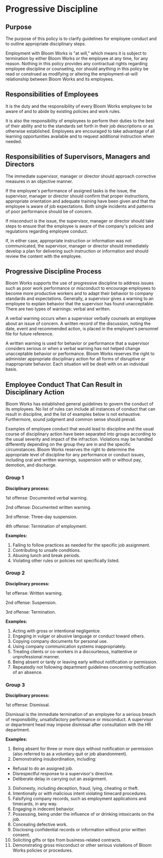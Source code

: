 # Progressive Discipline 

## Purpose

The purpose of this policy is to clarify guidelines for employee conduct and to outline appropriate disciplinary steps.

Employment with Bloom Works is "at will," which means it is subject to termination by either Bloom Works or the employee at any time, for any reason. Nothing in this policy provides any contractual rights regarding employee discipline or counseling, nor should anything in this policy be read or construed as modifying or altering the employment-at-will relationship between Bloom Works and its employees.

## Responsibilities of Employees

It is the duty and the responsibility of every Bloom Works employee to be aware of and to abide by existing policies and work rules.

It is also the responsibility of employees to perform their duties to the best of their ability and to the standards set forth in their job descriptions or as otherwise established. Employees are encouraged to take advantage of all learning opportunities available and to request additional instruction when needed.

## Responsibilities of Supervisors, Managers and Directors

The immediate supervisor, manager or director should approach corrective measures in an objective manner.

If the employee's performance of assigned tasks is the issue, the supervisor, manager or director should confirm that proper instructions, appropriate orientation and adequate training have been given and that the employee is aware of job expectations. Both single incidents and patterns of poor performance should be of concern.

If misconduct is the issue, the supervisor, manager or director should take steps to ensure that the employee is aware of the company's policies and regulations regarding employee conduct.

If, in either case, appropriate instruction or information was not communicated, the supervisor, manager or director should immediately develop a plan for delivering such instruction or information and should review the content with the employee.

## Progressive Discipline Process

Bloom Works supports the use of progressive discipline to address issues such as poor work performance or misconduct to encourage employees to become more productive workers and to adapt their behavior to company standards and expectations. Generally, a supervisor gives a warning to an employee to explain behavior that the supervisor has found unacceptable. There are two types of warnings: verbal and written.

A verbal warning occurs when a supervisor verbally counsels an employee about an issue of concern. A written record of the discussion, noting the date, event and recommended action, is placed in the employee's personnel file for future reference.

A written warning is used for behavior or performance that a supervisor considers serious or when a verbal warning has not helped change unacceptable behavior or performance. 
Bloom Works reserves the right to administer appropriate disciplinary action for all forms of disruptive or inappropriate behavior. Each situation will be dealt with on an individual basis.

## Employee Conduct That Can Result in Disciplinary Action

Bloom Works has established general guidelines to govern the conduct of its employees. No list of rules can include all instances of conduct that can result in discipline, and the list of examples below is not exhaustive. Furthermore, sound judgment and common sense should prevail.

Examples of employee conduct that would lead to discipline and the usual course of disciplinary action have been separated into groups according to the usual severity and impact of the infraction. Violations may be handled differently depending on the group they are in and the specific circumstances. Bloom Works reserves the right to determine the appropriate level of discipline for any performance or conduct issues, including oral and written warnings, suspension with or without pay, demotion, and discharge.

### Group 1

**Disciplinary process:**

1st offense: Documented verbal warning. 

2nd offense: Documented written warning. 

3rd offense: Three-day suspension.

4th offense: Termination of employment.

**Examples:**

1. Failing to follow practices as needed for the specific job assignment.
2. Contributing to unsafe conditions.
3. Abusing lunch and break periods.
4. Violating other rules or policies not specifically listed.

### Group 2

**Disciplinary process:**

1st offense: Written warning. 

2nd offense: Suspension. 

3rd offense: Termination.

**Examples:**

1. Acting with gross or intentional negligentce.
2. Engaging in vulgar or abusive language or conduct toward others.
3. Copying company documents for personal use.
4. Using company communication systems inappropriately.
5. Treating clients or co-workers in a discourteous, inattentive or unprofessional manner.
6. Being absent or tardy or leaving early without notification or permission.
7. Repeatedly not following department guidelines concerning notification of an absence.

### Group 3

**Disciplinary process:**

1st offense: Dismissal.

Dismissal is the immediate termination of an employee for a serious breach of responsibility, unsatisfactory performance or misconduct. A supervisor or department head may impose dismissal after consultation with the HR department.

**Examples:**

1. Being absent for three or more days without notification or permission (also referred to as a voluntary quit or job abandonment).
2. Demonstrating insubordination, including:
  * Refusal to do an assigned job.
  * Disrespectful response to a supervisor's directive.
  * Deliberate delay in carrying out an assignment.
3. Dishonesty, including deception, fraud, lying, cheating or theft.
4. Intentionally or with malicious intent violating timecard procedures.
5. Falsifying company records, such as employment applications and timecards, in any way.
6. Engaging in indecent behavior.
7. Possessing, being under the influence of or drinking intoxicants on the job.
8. Concealing defective work.
9. Disclosing confidential records or information without prior written consent.
10. Soliciting gifts or tips from business-related contracts.
11. Demonstrating gross misconduct or other serious violations of Bloom Works policies or procedures.
